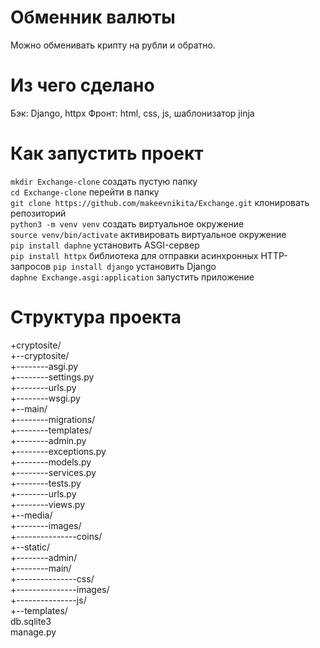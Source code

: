 # Обменник валюты
Можно обменивать крипту на рубли и обратно.
# Из чего сделано
Бэк: Django, httpx
Фронт: html, css, js, шаблонизатор jinja
# Как запустить проект
```mkdir Exchange-clone``` создать пустую папку  
```cd Exchange-clone``` перейти в папку  
```git clone https://github.com/makeevnikita/Exchange.git``` клонировать репозиторий  
```python3 -m venv venv``` создать виртуальное окружение  
```source venv/bin/activate``` активировать виртуальное окружение  
```pip install daphne``` установить ASGI-сервер  
```pip install httpx``` библиотека для отправки асинхронных HTTP-запросов
```pip install django``` установить Django  
```daphne Exchange.asgi:application``` запустить приложение  

# Структура проекта  
+cryptosite/  
+--cryptosite/  
+--------asgi.py  
+--------settings.py  
+--------urls.py  
+--------wsgi.py  
+--main/  
+--------migrations/  
+--------templates/    
+--------admin.py  
+--------exceptions.py  
+--------models.py  
+--------services.py  
+--------tests.py  
+--------urls.py  
+--------views.py  
+--media/  
+--------images/  
+---------------coins/  
+--static/  
+--------admin/  
+--------main/  
+---------------css/  
+---------------images/  
+---------------js/  
+--templates/  
db.sqlite3  
manage.py  
